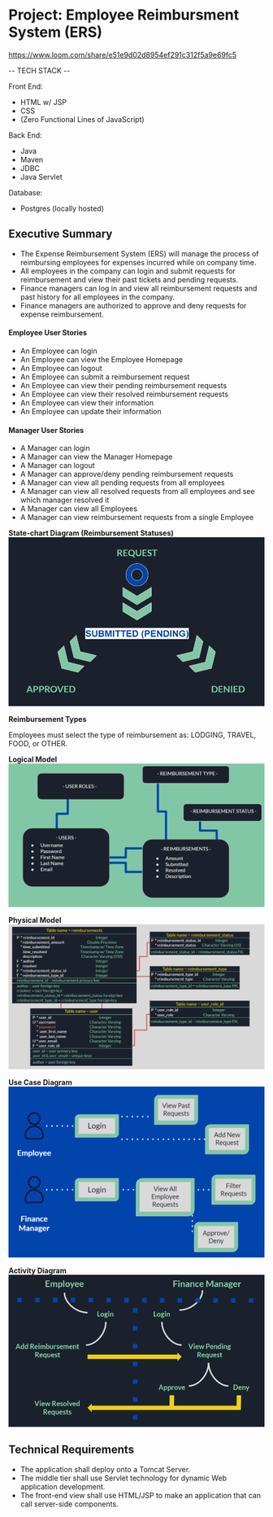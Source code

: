 # Project: Employee Reimbursment System (ERS)

https://www.loom.com/share/e51e9d02d8954ef291c312f5a9e69fc5

-- TECH STACK -- 

Front End:
- HTML w/ JSP
- CSS 
- (Zero Functional Lines of JavaScript)

Back End:
- Java
- Maven
- JDBC
- Java Servlet

Database:
- Postgres (locally hosted)

## Executive Summary
* The Expense Reimbursement System (ERS) will manage the process of reimbursing employees for expenses incurred while on company time. 
* All employees in the company can login and submit requests for reimbursement and view their past tickets and pending requests. 
* Finance managers can log in and view all reimbursement requests and past history for all employees in the company. 
* Finance managers are authorized to approve and deny requests for expense reimbursement.

#### Employee User Stories 
- An Employee can login
- An Employee can view the Employee Homepage
- An Employee can logout
- An Employee can submit a reimbursement request
- An Employee can view their pending reimbursement requests
- An Employee can view their resolved reimbursement requests
- An Employee can view their information
- An Employee can update their information

#### Manager User Stories
- A Manager can login
- A Manager can view the Manager Homepage
- A Manager can logout
- A Manager can approve/deny pending reimbursement requests
- A Manager can view all pending requests from all employees
- A Manager can view all resolved requests from all employees and see which manager resolved it
- A Manager can view all Employees
- A Manager can view reimbursement requests from a single Employee 


**State-chart Diagram (Reimbursement Statuses)** 
![](./imgs/state-chart.PNG)

**Reimbursement Types**

Employees must select the type of reimbursement as: LODGING, TRAVEL, FOOD, or OTHER.

**Logical Model**
![](./imgs/logical.PNG)

**Physical Model**
![](./imgs/physical.PNG)

**Use Case Diagram**
![](./imgs/use-case.PNG)

**Activity Diagram**
![](./imgs/activity.PNG)

## Technical Requirements


* The application shall deploy onto a Tomcat Server. 
* The middle tier shall use Servlet technology for dynamic Web application development. 
* The front-end view shall use HTML/JSP to make an application that can call server-side components. 


